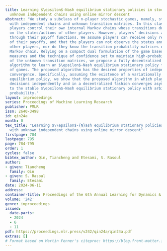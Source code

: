 ```yaml
---
title: Learning $\epsilon$-Nash equilibrium stationary policies in stochastic games with
  unknown independent chains using online mirror descent
abstract: 'We study a subclass of n-player stochastic games, namely, stochastic games
  with independent chains and unknown transition matrices. In this class of games,
  players control their own internal Markov chains whose transitions do not depend
  on the states/actions of other players. However, players’ decisions are coupled
  through their payoff functions. We assume players can receive only realizations
  of their payoffs, and that the players can not observe the states and actions of
  other players, nor do they know the transition probability matrices of their own
  Markov chain. Relying on a compact dual formulation of the game based on occupancy
  measures and the technique of confidence set to maintain high-probability estimates
  of the unknown transition matrices, we propose a fully decentralized mirror descent
  algorithm to learn an $\epsilon$-Nash equilibrium stationary policy for this class
  of games. The proposed algorithm has the desired properties of independence and
  convergence. Specifically, assuming the existence of a variationally stable Nash
  equilibrium policy, we show that the proposed algorithm in which players make their
  decisions independently and in a decentralized fashion converges asymptotically
  to the stable $\epsilon$-Nash equilibrium stationary policy with arbitrarily high
  probability.'
layout: inproceedings
series: Proceedings of Machine Learning Research
publisher: PMLR
issn: 2640-3498
id: qin24a
month: 0
tex_title: "Learning $\\epsilon$-{N}ash equilibrium stationary policies in stochastic games
  with unknown independent chains using online mirror descent"
firstpage: 784
lastpage: 795
page: 784-795
order: 1
cycles: false
bibtex_author: Qin, Tiancheng and Etesami, S. Rasoul
author:
- given: Tiancheng
  family: Qin
- given: S. Rasoul
  family: Etesami
date: 2024-06-11
address:
container-title: Proceedings of the 6th Annual Learning for Dynamics & Control Conference
volume: '242'
genre: inproceedings
issued:
  date-parts:
  - 2024
  - 6
  - 11
pdf: https://proceedings.mlr.press/v242/qin24a/qin24a.pdf
extras: []
# Format based on Martin Fenner's citeproc: https://blog.front-matter.io/posts/citeproc-yaml-for-bibliographies/
---
```

